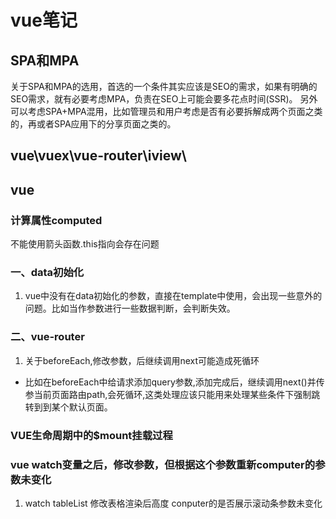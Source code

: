 # vue笔记
## SPA和MPA
关于SPA和MPA的选用，首选的一个条件其实应该是SEO的需求，如果有明确的SEO需求，就有必要考虑MPA，负责在SEO上可能会要多花点时间(SSR)。
另外可以考虑SPA+MPA混用，比如管理员和用户考虑是否有必要拆解成两个页面之类的，再或者SPA应用下的分享页面之类的。
## vue\vuex\vue-router\iview\


## vue
### 计算属性computed
不能使用箭头函数.this指向会存在问题

### 一、data初始化
1. vue中没有在data初始化的参数，直接在template中使用，会出现一些意外的问题。比如当作参数进行一些数据判断，会判断失效。

### 二、vue-router
1. 关于beforeEach,修改参数，后继续调用next可能造成死循环
* 比如在beforeEach中给请求添加query参数,添加完成后，继续调用next()并传参当前页面路由path,会死循环,这类处理应该只能用来处理某些条件下强制跳转到到某个默认页面。

### VUE生命周期中的$mount挂载过程



### vue watch变量之后，修改参数，但根据这个参数重新computer的参数未变化

1. watch tableList 修改表格渲染后高度   conputer的是否展示滚动条参数未变化